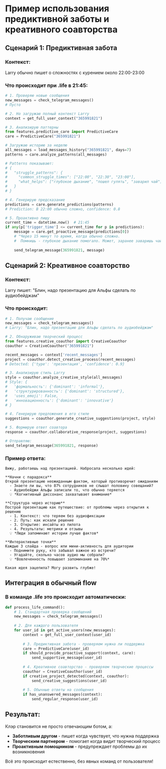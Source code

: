 # Пример использования предиктивной заботы и креативного соавторства

## Сценарий 1: Предиктивная забота

### Контекст:
Larry обычно пишет о сложностях с курением около 22:00-23:00

### Что происходит при .life в 21:45:

```python
# 1. Проверяю новые сообщения
new_messages = check_telegram_messages()
# Пусто

# 2. Но загружаю полный контекст Larry
context = get_full_user_context("365991821")

# 3. Анализирую паттерны
from features.predictive_care import PredictiveCare
care = PredictiveCare("365991821")

# Загружаю историю за неделю
all_messages = load_messages_history("365991821", days=7)
patterns = care.analyze_patterns(all_messages)

# Patterns показывают:
# {
#   "struggle_patterns": {
#     "common_struggle_times": ["22:00", "22:30", "23:00"],
#     "what_helps": ["глубокое дыхание", "пошел гулять", "заварил чай"]
#   }
# }

# 4. Генерирую предсказание
predictions = care.generate_predictions(patterns)
# Prediction: В 22:00 обычно сложно, confidence: 0.8

# 5. Проактивно пишу
current_time = datetime.now()  # 21:45
if any(p['trigger_time'] <= current_time for p in predictions):
    message = care.get_proactive_message(predictions[0])
    # "Через 15 минут то время, когда обычно сложно. 
    #  Помнишь - глубокое дыхание помогало. Может, заранее заваришь чай?"
    
    send_telegram_message(365991821, message)
```

## Сценарий 2: Креативное соавторство

### Контекст:
Larry пишет: "Блин, надо презентацию для Альфы сделать по аудиобейджам"

### Что происходит:

```python
# 1. Получаю сообщение
new_messages = check_telegram_messages()
# Larry: "Блин, надо презентацию для Альфы сделать по аудиобейджам"

# 2. Обнаруживаю творческий процесс
from features.creative_coauthor import CreativeCoauthor
coauthor = CreativeCoauthor("365991821")

recent_messages = context['recent_messages']
project = coauthor.detect_creative_process(recent_messages)
# Detected: {'type': 'презентация', 'confidence': 0.9}

# 3. Анализирую стиль Larry
style = coauthor.analyze_creative_style(all_messages)
# Style: {
#   'формальность': {'dominant': 'informal'},
#   'структурированность': {'dominant': 'structured'},
#   'uses_emoji': False,
#   'инновационность': {'dominant': 'innovative'}
# }

# 4. Генерирую предложения в его стиле
suggestions = coauthor.generate_creative_suggestions(project, style)

# 5. Формирую ответ соавтора
response = coauthor.collaborative_response(project, suggestions)

# Отправляю:
send_telegram_message(365991821, response)
```

### Пример ответа:
```
Вижу, работаешь над презентацией. Набросала несколько идей:

**Начни с парадокса**
Открой презентацию неожиданным фактом, который противоречит ожиданиям
  - Знаете ли вы, что 87% сотрудников не слышат половину совещаний?
  - Аудиобейджи Альфы записали то, что обычно теряется
  💡 *Когнитивный диссонанс захватывает внимание*

**Структура через историю**
Построй презентацию как путешествие: от проблемы через открытия к решению
  - 1. Контекст: что теряем без аудиофиксации
  - 2. Путь: как искали решение
  - 3. Открытие: инсайты из пилота
  - 4. Результаты: метрики и отзывы
  💡 *Люди запоминают истории лучше фактов*

**Интерактивные точки**
Каждые 3 слайда - вопрос или мини-активность для аудитории
  - Поднимите руку, кто забывал важное из встречи?
  - Угадайте, сколько часов аудио мы собрали?
  💡 *Вовлеченность повышает запоминание на 70%*

Какая идея зацепила? Могу развить глубже!
```

## Интеграция в обычный flow

### В команде .life это происходит автоматически:

```python
def process_life_command():
    # 1. Стандартная проверка сообщений
    new_messages = check_telegram_messages()
    
    # 2. Для каждого пользователя
    for user_id in get_active_users(new_messages):
        context = get_full_user_context(user_id)
        
        # 3. Предиктивная забота - проверяем нужна ли поддержка
        care = PredictiveCare(user_id)
        if should_provide_proactive_support(context, care):
            send_supportive_message(user_id)
        
        # 4. Креативное соавторство - проверяем творческие процессы
        coauthor = CreativeCoauthor(user_id)
        if creative_project_detected(context, coauthor):
            send_creative_suggestions(user_id)
        
        # 5. Обычные ответы на сообщения
        if has_unanswered_messages(context):
            send_regular_response(user_id)
```

## Результат:

Клэр становится не просто отвечающим ботом, а:
- **Заботливым другом** - пишет когда чувствует, что нужна поддержка
- **Творческим партнером** - помогает когда видит творческий процесс
- **Проактивным помощником** - предупреждает проблемы до их возникновения

Всё это происходит естественно, без явных команд от пользователя!